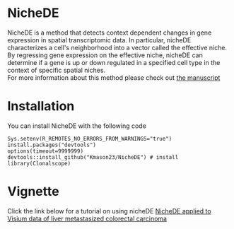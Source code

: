 # NicheDE
NicheDE is a method that detects context dependent changes in gene expression in spatial transcriptomic data.
In particular, nicheDE characterizes a cell's neighborhood into a vector called the effective niche. 
By regressing gene expression on the effective niche, nicheDE can determine if a gene is up or down regulated
in a specified cell type in the context of specific spatial niches.\
For more information about this method please check out [the manuscript](https://www.biorxiv.org/content/10.1101/2023.01.03.522646v1?rss=1)

# Installation
You can install NicheDE with the following code
```
Sys.setenv(R_REMOTES_NO_ERRORS_FROM_WARNINGS="true")
install.packages("devtools")
options(timeout=9999999)
devtools::install_github("Kmason23/NicheDE") # install
library(Clonalscope)
```
# Vignette
Click the link below for a tutorial on using nicheDE
[NicheDE applied to Visium data of liver metastasized colorectal carcinoma](https://www.biorxiv.org/content/10.1101/2023.01.03.522646v1?rss=1)
